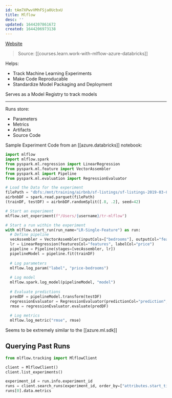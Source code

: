 ```yaml
---
id: tAm7XPwvVMhFSja0UcbxU
title: Mlflow
desc: ''
updated: 1644207861672
created: 1644206973138
---
```


[Website](https://mlflow.org/)

> Source: [[courses.learn.work-with-mlflow-azure-databricks]]

Helps:
- Track Machine Learning Experiments
- Make Code Reproducable
- Standardize Model Packaging and Deployment

Serves as a Model Registry to track models

---

Runs store:

- Parameters
- Metrics
- Artifacts
- Source Code

Sample Experiment Code from an [[azure.databricks]] notebook:

```py
import mlflow
import mlflow.spark
from pyspark.ml.regression import LinearRegression
from pyspark.ml.feature import VectorAssembler
from pyspark.ml import Pipeline
from pyspark.ml.evaluation import RegressionEvaluator

# Load the Data for the experiment
filePath = "dbfs:/mnt/training/airbnb/sf-listings/sf-listings-2019-03-06-clean.parquet/"
airbnbDF = spark.read.parquet(filePath)
(trainDF, testDF) = airbnbDF.randomSplit([.8, .2], seed=42)

# Start an experiment
mlflow.set_experiment(f"/Users/{username}/tr-mlflow")

# Start a run within the experiment
with mlflow.start_run(run_name="LR-Single-Feature") as run:
  # Define pipeline
  vecAssembler = VectorAssembler(inputCols=["bedrooms"], outputCol="features")
  lr = LinearRegression(featuresCol="features", labelCol="price")
  pipeline = Pipeline(stages=[vecAssembler, lr])
  pipelineModel = pipeline.fit(trainDF)
  
  # Log parameters
  mlflow.log_param("label", "price-bedrooms")
  
  # Log model
  mlflow.spark.log_model(pipelineModel, "model")
  
  # Evaluate predictions
  predDF = pipelineModel.transform(testDF)
  regressionEvaluator = RegressionEvaluator(predictionCol="prediction", labelCol="price", metricName="rmse")
  rmse = regressionEvaluator.evaluate(predDF)
  
  # Log metrics
  mlflow.log_metric("rmse", rmse)
```

Seems to be extremely similar to the [[azure.ml.sdk]]

## Querying Past Runs

```py
from mlflow.tracking import MlflowClient

client = MlflowClient()
client.list_experiments()

experiment_id = run.info.experiment_id
runs = client.search_runs(experiment_id, order_by=["attributes.start_time desc"], max_results=1)
runs[0].data.metrics
```

